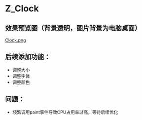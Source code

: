 # Z_Clock
## 效果预览图（背景透明，图片背景为电脑桌面）  
[Clock.png](https://github.com/ROMOCN/Z_Clock/blob/master/effectImg/Clock.png)  
## 后续添加功能：  
+ 调整大小   
+ 调整字体   
+ 调整颜色
## 问题：
+ 频繁调用paint事件导致CPU占用率过高，等待后续优化
